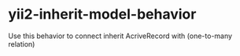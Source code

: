 # yii2-inherit-model-behavior
Use this behavior to connect inherit AcriveRecord with (one-to-many relation)
